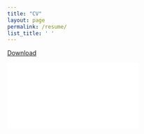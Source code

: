 ```yaml
---
title: "CV"
layout: page
permalink: /resume/
list_title: ' '
---
```

[Download](/assets/MSR-CV-oct2-2020.pdf)


<div class="pdf-embed-container">
  <iframe src="{{ "/assets/MSR-CV-oct2-2020.pdfMSR-CV-oct2-2020.pdf" | relative_url }}" frameborder="0" allowfullscreen=""></iframe>
</div>
